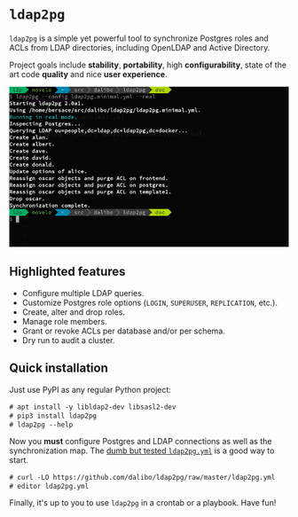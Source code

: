 <h1><code>ldap2pg</code></h1>

`ldap2pg` is a simple yet powerful tool to synchronize Postgres roles and ACLs
from LDAP directories, including OpenLDAP and Active Directory.

Project goals include **stability**, **portability**, high **configurability**,
state of the art code **quality** and nice **user experience**.

![Screenshot](img/screenshot.png)


## Highlighted features

- Configure multiple LDAP queries.
- Customize Postgres role options (`LOGIN`, `SUPERUSER`, `REPLICATION`, etc.).
- Create, alter and drop roles.
- Manage role members.
- Grant or revoke ACLs per database and/or per schema.
- Dry run to audit a cluster.


## Quick installation

Just use PyPI as any regular Python project:

``` console
# apt install -y libldap2-dev libsasl2-dev
# pip3 install ldap2pg
# ldap2pg --help
```

Now you **must** configure Postgres and LDAP connections as well as the
synchronization map. The [dumb but tested
`ldap2pg.yml`](https://github.com/dalibo/ldap2pg/blob/master/ldap2pg.yml) is a
good way to start.

``` console
# curl -LO https://github.com/dalibo/ldap2pg/raw/master/ldap2pg.yml
# editor ldap2pg.yml
```

Finally, it's up to you to use `ldap2pg` in a crontab or a playbook. Have fun!

